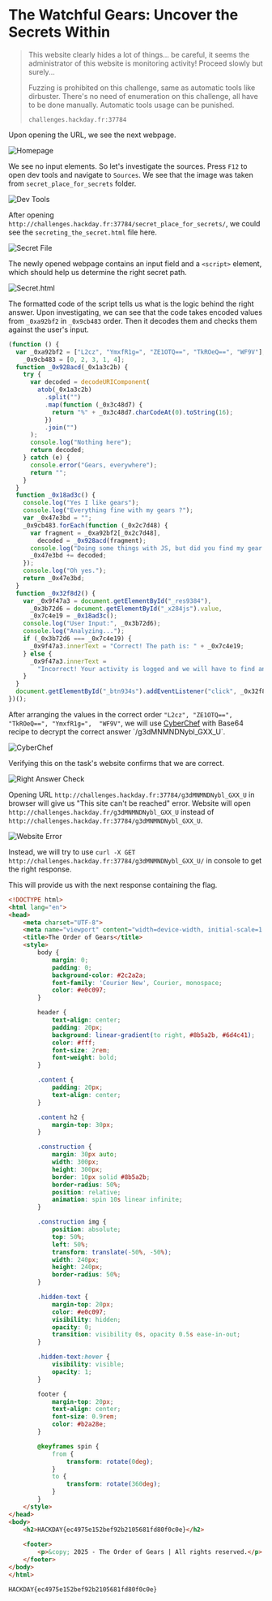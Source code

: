 # The Watchful Gears: Uncover the Secrets Within

> This website clearly hides a lot of things... be careful, it seems the administrator of this website is monitoring activity! Proceed slowly but surely...
> 
> Fuzzing is prohibited on this challenge, same as automatic tools like dirbuster. There's no need of enumeration on this challenge, all have to be done manually. Automatic tools usage can be punished.
> 
> `challenges.hackday.fr:37784`

Upon opening the URL, we see the next webpage.

![Homepage](img1.png)

We see no input elements. So let's investigate the sources. Press `F12` to open dev tools and navigate to `Sources`. We see that the image was taken from `secret_place_for_secrets` folder.

![Dev Tools](img2.png)

After opening `http://challenges.hackday.fr:37784/secret_place_for_secrets/`, we could see the `secreting_the_secret.html` file here.

![Secret File](img3.png)

The newly opened webpage contains an input field and a `<script>`  element, which should help us determine the right secret path.

![Secret.html](img4.png)

The formatted code of the script tells us what is the logic behind the right answer. Upon investigating, we can see that the code takes encoded values from `_0xa92bf2` in `_0x9cb483` order. Then it decodes them and checks them against the user's input.

```js
(function () {
  var _0xa92bf2 = ["L2cz", "YmxfR1g=", "ZE1OTQ==", "TkROeQ==", "WF9V"],
    _0x9cb483 = [0, 2, 3, 1, 4];
  function _0x928acd(_0x1a3c2b) {
    try {
      var decoded = decodeURIComponent(
        atob(_0x1a3c2b)
          .split("")
          .map(function (_0x3c48d7) {
            return "%" + _0x3c48d7.charCodeAt(0).toString(16);
          })
          .join("")
      );
      console.log("Nothing here");
      return decoded;
    } catch (e) {
      console.error("Gears, everywhere");
      return "";
    }
  }
  function _0x18ad3c() {
    console.log("Yes I like gears");
    console.log("Everything fine with my gears ?");
    var _0x47e3bd = "";
    _0x9cb483.forEach(function (_0x2c7d48) {
      var fragment = _0xa92bf2[_0x2c7d48],
        decoded = _0x928acd(fragment);
      console.log("Doing some things with JS, but did you find my gear ?");
      _0x47e3bd += decoded;
    });
    console.log("Oh yes.");
    return _0x47e3bd;
  }
  function _0x32f8d2() {
    var _0x9f47a3 = document.getElementById("_res9384"),
      _0x3b72d6 = document.getElementById("_x284js").value,
      _0x7c4e19 = _0x18ad3c();
    console.log("User Input:", _0x3b72d6);
    console.log("Analyzing...");
    if (_0x3b72d6 === _0x7c4e19) {
      _0x9f47a3.innerText = "Correct! The path is: " + _0x7c4e19;
    } else {
      _0x9f47a3.innerText =
        "Incorrect! Your activity is logged and we will have to find and kill you for trying to find our secrets.";
    }
  }
  document.getElementById("_btn934s").addEventListener("click", _0x32f8d2);
})();
```
After arranging the values in the correct order `"L2cz", "ZE1OTQ==", "TkROeQ==", "YmxfR1g=",  "WF9V"`, we will use [CyberChef](https://gchq.github.io/CyberChef/#recipe=From_Base64('A-Za-z0-9%2B/%3D',true,false)&input=IkwyY3oiLCAiWkUxT1RRPT0iLCAiVGtST2VRPT0iLCAiWW14ZlIxZz0iLCAgIldGOVYi) with Base64 recipe to decrypt the correct answer `/g3dMNMNDNybl_GXX_U`.

![CyberChef](img5.png)

Verifying this on the task's website confirms that we are correct.

![Right Answer Check](img6.png)

Opening URL `http://challenges.hackday.fr:37784/g3dMNMNDNybl_GXX_U` in browser will give us "This site can't be reached" error. Website will open `http://challenges.hackday.fr/g3dMNMNDNybl_GXX_U` instead of `http://challenges.hackday.fr:37784/g3dMNMNDNybl_GXX_U`.

![Website Error](img7.png)

Instead, we will try to use `curl -X GET http://challenges.hackday.fr:37784/g3dMNMNDNybl_GXX_U/` in console to get the right response.

This will provide us with the next response containing the flag.

```html
<!DOCTYPE html>
<html lang="en">
<head>
    <meta charset="UTF-8">
    <meta name="viewport" content="width=device-width, initial-scale=1.0">
    <title>The Order of Gears</title>
    <style>
        body {
            margin: 0;
            padding: 0;
            background-color: #2c2a2a;
            font-family: 'Courier New', Courier, monospace;
            color: #e0c097;
        }

        header {
            text-align: center;
            padding: 20px;
            background: linear-gradient(to right, #8b5a2b, #6d4c41);
            color: #fff;
            font-size: 2rem;
            font-weight: bold;
        }

        .content {
            padding: 20px;
            text-align: center;
        }

        .content h2 {
            margin-top: 30px;
        }

        .construction {
            margin: 30px auto;
            width: 300px;
            height: 300px;
            border: 10px solid #8b5a2b;
            border-radius: 50%;
            position: relative;
            animation: spin 10s linear infinite;
        }

        .construction img {
            position: absolute;
            top: 50%;
            left: 50%;
            transform: translate(-50%, -50%);
            width: 240px;
            height: 240px;
            border-radius: 50%;
        }

        .hidden-text {
            margin-top: 20px;
            color: #e0c097;
            visibility: hidden;
            opacity: 0;
            transition: visibility 0s, opacity 0.5s ease-in-out;
        }

        .hidden-text:hover {
            visibility: visible;
            opacity: 1;
        }

        footer {
            margin-top: 20px;
            text-align: center;
            font-size: 0.9rem;
            color: #b2a28e;
        }

        @keyframes spin {
            from {
                transform: rotate(0deg);
            }
            to {
                transform: rotate(360deg);
            }
        }
    </style>
</head>
<body>
    <h2>HACKDAY{ec4975e152bef92b2105681fd80f0c0e}</h2>
    
    <footer>
        <p>&copy; 2025 - The Order of Gears | All rights reserved.</p>
    </footer>
</body>
</html>
```

```HACKDAY{ec4975e152bef92b2105681fd80f0c0e}```
